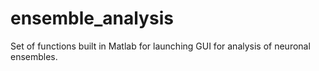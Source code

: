 # ensemble_analysis
Set of functions built in Matlab for launching GUI for analysis of neuronal ensembles.
